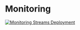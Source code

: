 # Monitoring
[![Monitoring Streams Deployment](https://github.com/Sensor-Electronic-Technology/Monitoring/actions/workflows/monitor-logger-deploy.yml/badge.svg)](https://github.com/Sensor-Electronic-Technology/Monitoring/actions/workflows/monitor-logger-deploy.yml)
